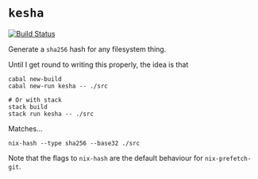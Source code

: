 # `kesha`

[![Build Status](https://travis-ci.org/jmackie/kesha.svg?branch=master)](https://travis-ci.org/jmackie/kesha)

Generate a `sha256` hash for any filesystem thing.

Until I get round to writing this properly, the idea is that

```
cabal new-build
cabal new-run kesha -- ./src

# Or with stack
stack build
stack run kesha -- ./src
```

Matches...

```
nix-hash --type sha256 --base32 ./src
```

Note that the flags to `nix-hash` are the default behaviour for
`nix-prefetch-git`.
